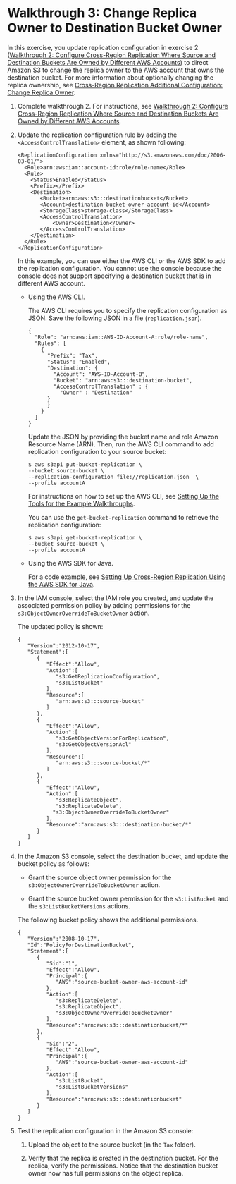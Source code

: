 # Walkthrough 3: Change Replica Owner to Destination Bucket Owner<a name="crr-walkthrough-3"></a>

In this exercise, you update replication configuration in exercise 2 \([Walkthrough 2: Configure Cross\-Region Replication Where Source and Destination Buckets Are Owned by Different AWS Accounts](crr-walkthrough-2.md)\) to direct Amazon S3 to change the replica owner to the AWS account that owns the destination bucket\. For more information about optionally changing the replica ownership, see [Cross\-Region Replication Additional Configuration: Change Replica Owner](crr-change-owner.md)\.

1. Complete walkthrough 2\. For instructions, see [Walkthrough 2: Configure Cross\-Region Replication Where Source and Destination Buckets Are Owned by Different AWS Accounts](crr-walkthrough-2.md)\.

1. Update the replication configuration rule by adding the `<AccessControlTranslation>` element, as shown following: 

   ```
   <ReplicationConfiguration xmlns="http://s3.amazonaws.com/doc/2006-03-01/">
     <Role>arn:aws:iam::account-id:role/role-name</Role>
     <Rule>
       <Status>Enabled</Status>
       <Prefix></Prefix>
       <Destination>
          <Bucket>arn:aws:s3:::destinationbucket</Bucket>
          <Account>destination-bucket-owner-account-id</Account>
          <StorageClass>storage-class</StorageClass>
          <AccessControlTranslation>
              <Owner>Destination</Owner>
          </AccessControlTranslation>
       </Destination>
     </Rule>
   </ReplicationConfiguration>
   ```

   In this example, you can use either the AWS CLI or the AWS SDK to add the replication configuration\. You cannot use the console because the console does not support specifying a destination bucket that is in different AWS account\. 

   + Using the AWS CLI\. 

     The AWS CLI requires you to specify the replication configuration as JSON\. Save the following JSON in a file \(`replication.json`\)\. 

     ```
     {
       "Role": "arn:aws:iam::AWS-ID-Account-A:role/role-name",
       "Rules": [
         {
           "Prefix": "Tax",
           "Status": "Enabled",
           "Destination": {
             "Account": "AWS-ID-Account-B",
             "Bucket": "arn:aws:s3:::destination-bucket",
             "AccessControlTranslation" : {
     		   "Owner" : "Destination"
     	   }
           }
         }
       ]
     }
     ```

     Update the JSON by providing the bucket name and role Amazon Resource Name \(ARN\)\. Then, run the AWS CLI command to add replication configuration to your source bucket:

     ```
     $ aws s3api put-bucket-replication \
     --bucket source-bucket \
     --replication-configuration file://replication.json  \
     --profile accountA
     ```

     For instructions on how to set up the AWS CLI, see [Setting Up the Tools for the Example Walkthroughs](policy-eval-walkthrough-download-awscli.md)\.

     You can use the `get-bucket-replication` command to retrieve the replication configuration:

     ```
     $ aws s3api get-bucket-replication \
     --bucket source-bucket \
     --profile accountA
     ```

   + Using the AWS SDK for Java\.

     For a code example, see [Setting Up Cross\-Region Replication Using the AWS SDK for Java](crr-using-java.md)\. 

1. In the IAM console, select the IAM role you created, and update the associated permission policy by adding permissions for the `s3:ObjectOwnerOverrideToBucketOwner` action\. 

   The updated policy is shown:

   ```
   {
      "Version":"2012-10-17",
      "Statement":[
         {
            "Effect":"Allow",
            "Action":[
               "s3:GetReplicationConfiguration",
               "s3:ListBucket"
            ],
            "Resource":[
               "arn:aws:s3:::source-bucket"
            ]
         },
         {
            "Effect":"Allow",
            "Action":[
               "s3:GetObjectVersionForReplication",
               "s3:GetObjectVersionAcl"
            ],
            "Resource":[
               "arn:aws:s3:::source-bucket/*"
            ]
         },
         {
            "Effect":"Allow",
            "Action":[
               "s3:ReplicateObject",
               "s3:ReplicateDelete",
              "s3:ObjectOwnerOverrideToBucketOwner"
            ],
            "Resource":"arn:aws:s3:::destination-bucket/*"
         }
      ]
   }
   ```

1. In the Amazon S3 console, select the destination bucket, and update the bucket policy as follows:

   + Grant the source object owner permission for the `s3:ObjectOwnerOverrideToBucketOwner` action\.

   + Grant the source bucket owner permission for the `s3:ListBucket` and the `s3:ListBucketVersions` actions\. 

   The following bucket policy shows the additional permissions\.

   ```
   {
      "Version":"2008-10-17",
      "Id":"PolicyForDestinationBucket",
      "Statement":[
         {
            "Sid":"1",
            "Effect":"Allow",
            "Principal":{
               "AWS":"source-bucket-owner-aws-account-id"
            },
            "Action":[
               "s3:ReplicateDelete",
               "s3:ReplicateObject",
               "s3:ObjectOwnerOverrideToBucketOwner"
            ],
            "Resource":"arn:aws:s3:::destinationbucket/*"
         },
         {
            "Sid":"2",
            "Effect":"Allow",
            "Principal":{
               "AWS":"source-bucket-owner-aws-account-id"
            },
            "Action":[
               "s3:ListBucket",
               "s3:ListBucketVersions"
            ],
            "Resource":"arn:aws:s3:::destinationbucket"
         }
      ]
   }
   ```

1. Test the replication configuration in the Amazon S3 console:

   1. Upload the object to the source bucket \(in the `Tax` folder\)\.

   1. Verify that the replica is created in the destination bucket\. For the replica, verify the permissions\. Notice that the destination bucket owner now has full permissions on the object replica\.